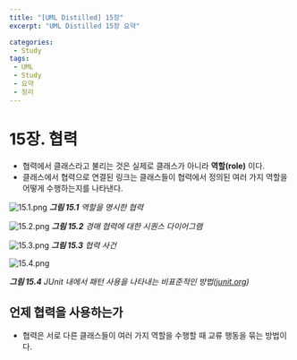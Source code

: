 ```yaml
---
title: "[UML Distilled] 15장"
excerpt: "UML Distilled 15장 요약"

categories:
 - Study
tags:
 - UML
 - Study
 - 요약
 - 정리
---
```




# 15장. 협력

* 협력에서 클래스라고 불리는 것은 실제로 클래스가 아니라 **역할(role)** 이다.
* 클래스에서 협력으로 연결된 링크는 클래스들이 협력에서 정의된 여러 가지 역할을 어떻게 수행하는지를 나타낸다.

![15.1.png](https://i.imgur.com/7PACrrG.png)
<i>**그림 15.1** 역할을 명시한 협력</i>

![15.2.png](https://i.imgur.com/NxJQTDo.png)
<i>**그림 15.2** 경매 협력에 대한 시퀀스 다이어그램</i>

![15.3.png](https://i.imgur.com/R1vEOPy.png)
<i>**그림 15.3** 협력 사건</i>

![15.4.png](https://i.imgur.com/9quHnQ3.png)

<i> **그림 15.4** JUnit 내에서 패턴 사용을 나타내는 비표준적인 방법([junit.org](http://junit.org))</i>



## 언제 협력을 사용하는가

* 협력은 서로 다른 클래스들이 여러 가지 역할을 수행할 때 교류 행동을 묶는 방법이다.